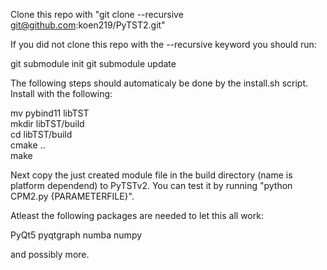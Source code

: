 
Clone this repo with "git clone --recursive git@github.com:koen219/PyTST2.git"

If you did not clone this repo with the --recursive keyword you should run:

git submodule init
git submodule update

The following steps should automaticaly be done by the install.sh script.
Install with the following:

mv pybind11 libTST  
mkdir libTST/build  
cd libTST/build  
cmake ..   
make  

Next copy the just created module file in the build directory (name is platform dependend) to PyTSTv2. You can test it by running "python CPM2.py {PARAMETERFILE}".

Atleast the following packages are needed to let this all work:

PyQt5
pyqtgraph
numba
numpy

and possibly more.
